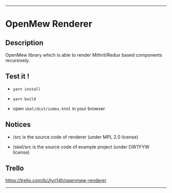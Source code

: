 ----

# OpenMew Renderer

## Description

OpenMew library which is able to render Mithril/Redux based components recursively.

## Test it !

* `yarn install`

* `yarn build`

* open `skel/dist/index.html` in your browser

## Notices

* /src is the source code of renderer (under MPL 2.0 license)

* /skel/src is the source code of example project (under DWTFYW license)

## Trello

https://trello.com/b/JIyri14h/openmew-renderer

----
